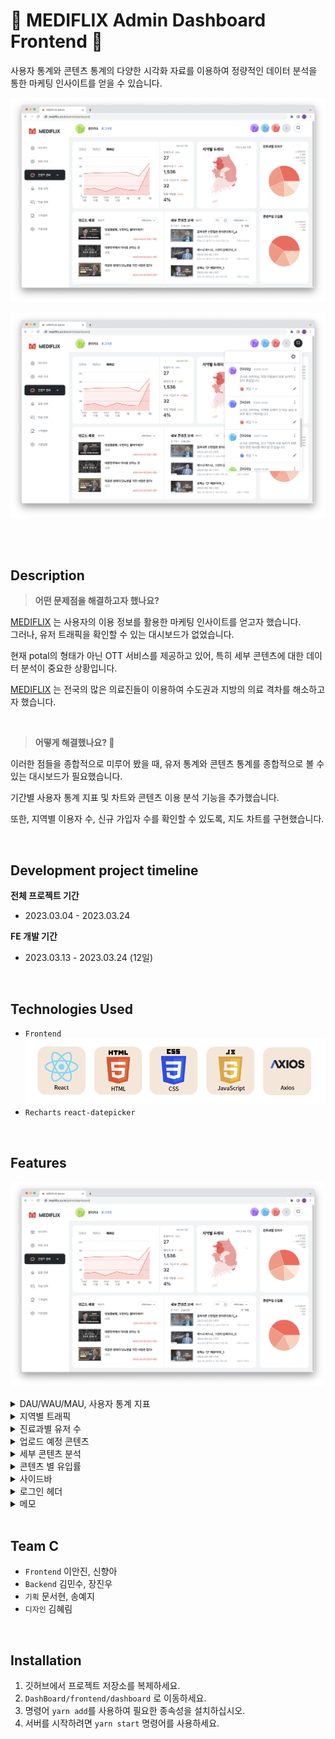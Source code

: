 # 💊 MEDIFLIX Admin Dashboard Frontend 💊


사용자 통계와 콘텐츠 통계의 다양한 시각화 자료를 이용하여
정량적인 데이터 분석을 통한 마케팅 인사이트를 얻을 수 있습니다.

![Untitled](./frontend/dashboard/src/assets/img/%5BFE%5D%20README%20IMG/Untitled.png)

![Untitled](./frontend/dashboard/src/assets/img/%5BFE%5D%20README%20IMG/Untitled%201.png)

<br /><br />

## Description


> **어떤 문제점을 해결하고자 했나요?**

[MEDIFLIX](https://www.mediflix.co.kr/) 는 사용자의 이용 정보를 활용한 마케팅 인사이트를 얻고자 했습니다.<br/>
그러나, 유저 트래픽을 확인할 수 있는 대시보드가 없었습니다.

현재 potal의 형태가 아닌 OTT 서비스를 제공하고 있어,
특히 세부 콘텐츠에 대한 데이터 분석이 중요한 상황입니다.

[MEDIFLIX](https://www.mediflix.co.kr/) 는 전국의 많은 의료진들이 이용하여 수도권과 지방의 의료 격차를 해소하고자 했습니다.

<br />

> **어떻게 해결했나요? 🧐**

이러한 점들을 종합적으로 미루어 봤을 때,
유저 통계와 콘텐츠 통계를 종합적으로 볼 수 있는 대시보드가 필요했습니다.

기간별 사용자 통계 지표 및 차트와 콘텐츠 이용 분석 기능을 추가했습니다.

또한, 지역별 이용자 수, 신규 가입자 수를 확인할 수 있도록, 지도 차트를 구현했습니다.

<br/>

## **Development project timeline**


**전체 프로젝트 기간**
 - 2023.03.04 - 2023.03.24
 
**FE 개발 기간**
 - 2023.03.13 - 2023.03.24 (12일)

<br />

## Technologies Used

- `Frontend`
  ![Untitled](./frontend/dashboard/src/assets/img/%5BFE%5D%20README%20IMG/Untitled%202.png)
- `Recharts` `react-datepicker`

<br />

## Features


![Untitled](./frontend/dashboard/src/assets/img/%5BFE%5D%20README%20IMG/Untitled%203.png)

<details>
<summary>DAU/WAU/MAU, 사용자 통계 지표</summary>
  
![ezgif.com-video-to-gif (1).gif](<./frontend/dashboard/src/assets/img/%5BFE%5D%20README%20IMG/ezgif.com-video-to-gif_(1).gif>)

- 차트를 통해 DAU, WAU, MAU와 일간, 주간, 월간 신규 가입자를 확인할 수 있습니다.
- 오늘의 방문자 수, 페이지 뷰 수, 신규 가입자 수, 회원 이탈율을 확인할 수 있고,
전날 대비 증감 비율을 확인할 수 있습니다.
</details>

<details>
<summary> 지역별 트래픽</summary>
  
![ezgif.com-crop.gif](./frontend/dashboard/src/assets/img/%5BFE%5D%20README%20IMG/ezgif.com-crop.gif)

- 지역별 일일 방문자 및 신규 가입자 수를 지도 차트로 보여줍니다.
</details>

<details>
<summary> 진료과별 유저 수 </summary>
  
![진료과별 유저 수.gif](./frontend/dashboard/src/assets/img/%5BFE%5D%20README%20IMG/%EC%A7%84%EB%A3%8C%EA%B3%BC%EB%B3%84%20%EC%9C%A0%EC%A0%80%EC%88%98.gif)

- 진료과별 유저 수 통계 파이차트
  - ‘내과, 정형외과, 내분비대사내과, 신경과, 그 외’로 분리하여 전체 가입 회원 중 해당 과의 회원 비율을 나타냄
  - 마우스 오버 시, 상세 정보 노출 ( 총 유저 수 )
  </details>

<details>
<summary> 업로드 예정 콘텐츠 </summary>

- 드롭다운 메뉴: 카테고리 지정
- 카테고리 별로 썸네일 이미지, 제목, 전공, 업로드 예정 날짜 보여줌

![업로드예정.gif](./frontend/dashboard/src/assets/img/%5BFE%5D%20README%20IMG/%EC%97%85%EB%A1%9C%EB%93%9C%20%EC%98%88%EC%A0%95.gif)

</details>

<details>
<summary> 세부 콘텐츠 분석 </summary>
  
- 총 조회수: 필터링 후 동영상에 대한 총 조회수
- 기간 설정 : 달력을 통해 범위 설정 (default: 2023-03-01~2023-04-10)
- 드롭다운 메뉴 : 카테고리 지정

- 지정된 카테고리 별 가져오는 정보

```
❒ ORIGINAL
- thumbnailUrl
- seriesName _episodeNum
- uploadDate | major
- commentNum / likeNum / reviewNum
- viewsNum

❒ VOD
- thumbnailUrl
- title
- uploadDate |  major
- vodId
- viewsNum

❒ Live
- title
- uploadDate
- applicantNum
- applicableNum
- viewsNum

❒ LIFE
- title
- uploadDate_videoCategory
- commentNum / likeNum
- viewsNum
```

- 정렬 설정 : 카테고리별로 정렬 기준 불러옴

  ```jsx
  const original = {
    "view/desc": "조회수 높은 순",
    "view/asc": "조회수 낮은 순",
    comment: "댓글 많은 순",
    like: "좋아요 많은 순",
    review: "리뷰 많은 순",
  };

  const vod = {
    "view/desc": "조회수 높은 순",
    "view/asc": "조회수 낮은 순",
  };
  const live = {
    "view/desc": "조회수 높은 순",
    "view/asc": "조회수 낮은 순",
    comment: "댓글 많은 순",
    applicant: "신청인원 많은 순",
  };

  export const life = {
    "view/desc": "조회수 높은 순",
    "view/asc": "조회수 낮은 순",
    comment: "댓글 많은 순",
    like: "좋아요 많은 순",
  };
  ```

  ![ezgif.com-video-to-gif (1).gif](<./frontend/dashboard/src/assets/img/%5BFE%5D%20README%20IMG/ezgif.com-video-to-gif_(1)%201.gif>)
  </details>

<details>
<summary> 콘텐츠 별 유입률 </summary>
  
- 파이 차트 마우스 오버시 각 콘텐츠 종류별 유입률 확인 가능
- 콘텐츠 종류: original, vod, live, life  
  
 ![콘텐츠별 유저.gif](./frontend/dashboard/src/assets/img/%5BFE%5D%20README%20IMG/%EC%BD%98%ED%85%90%EC%B8%A0%EB%B3%84%20%EC%9C%A0%EC%9E%85%EB%A5%A0.gif)
</details>

<details>
<summary>사이드바</summary>
  
- 사이드 바 메뉴
  - 대시보드
  - 회원 관리
  - 콘텐츠 관리
    - HOME 관리
    - LIVE 관리
    - ORIGINAL 관리
    - VOD 관리
    - LIFE 관리
  - 알림 관리
  - 댓글 관리
  - 고객 센터
  - 기본 설정  
    

   <img src="./frontend/dashboard/src/assets/img/%5BFE%5D%20README%20IMG/%EC%82%AC%EC%9D%B4%EB%93%9C%EB%B0%94.gif" height="500"/>
   
  </details>
  <details>
  <summary> 로그인 헤더 </summary>
  
![로그인 헤더.gif](./frontend/dashboard/src/assets/img/%5BFE%5D%20README%20IMG/%EB%A1%9C%EA%B7%B8%EC%9D%B8%ED%97%A4%EB%8D%94.gif)
  
- 활동중인 관리자 : 로그인 중인 관리자를 확인할 수 있습니다.
  - 3명 이상의 관리자가 활동중일 때에는, 회색 동그라미에 나머지 관리자 수가 표시됩니다.
- 메모를 열고 닫을 수 있습니다.
</details>

<details>
<summary> 메모 </summary>
  
- <details> <summary> 메모 생성하기 </summary> 
  
  ![ezgif.com-video-to-gif (5).gif](<./frontend/dashboard/src/assets/img/%5BFE%5D%20README%20IMG/ezgif.com-video-to-gif_(5).gif>)
  </details>
- <details> <summary> 메모 수정/삭제하기 </summary>  
  
  ![ezgif.com-video-to-gif (4).gif](<./frontend/dashboard/src/assets/img/%5BFE%5D%20README%20IMG/ezgif.com-video-to-gif_(4).gif>)
  ![ezgif.com-video-to-gif (3).gif](<./frontend/dashboard/src/assets/img/%5BFE%5D%20README%20IMG/ezgif.com-video-to-gif_(3).gif>)
  </details>
- <details> <summary> 댓글 작성/확인하기 </summary>
  
  ![ezgif.com-video-to-gif (2).gif](<./frontend/dashboard/src/assets/img/%5BFE%5D%20README%20IMG/ezgif.com-video-to-gif_(2).gif>)
    </details>
   </details>

<br />

## Team C



- `Frontend` 이안진, 신향아
- `Backend` 김민수, 장진우
- `기획` 문서현, 송예지
- `디자인` 김혜림

<br />

## Installation



1. 깃허브에서 프로젝트 저장소를 복제하세요.
2. `DashBoard/frontend/dashboard` 로 이동하세요.
3. 명령어 `yarn add`를 사용하여 필요한 종속성을 설치하십시오.
4. 서버를 시작하려면 `yarn start` 명령어를 사용하세요.
